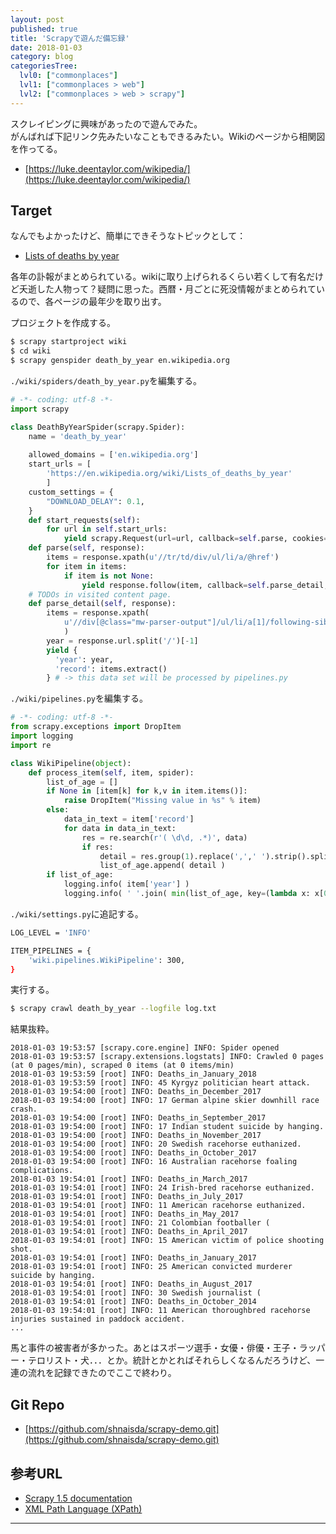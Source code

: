 ```yaml
---
layout: post
published: true
title: 'Scrapyで遊んだ備忘録'
date: 2018-01-03
category: blog
categoriesTree:
  lvl0: ["commonplaces"]
  lvl1: ["commonplaces > web"]
  lvl2: ["commonplaces > web > scrapy"]
---
```


スクレイピングに興味があったので遊んでみた。  
がんばれば下記リンク先みたいなこともできるみたい。Wikiのページから相関図を作ってる。

* [https://luke.deentaylor.com/wikipedia/](https://luke.deentaylor.com/wikipedia/)

## Target

なんでもよかったけど、簡単にできそうなトピックとして：

* [Lists of deaths by year][id1]

各年の訃報がまとめられている。wikiに取り上げられるくらい若くして有名だけど夭逝した人物って？疑問に思った。西暦・月ごとに死没情報がまとめられているので、各ページの最年少を取り出す。

プロジェクトを作成する。
~~~ sh
$ scrapy startproject wiki
$ cd wiki
$ scrapy genspider death_by_year en.wikipedia.org
~~~

`./wiki/spiders/death_by_year.py`を編集する。

~~~ python
# -*- coding: utf-8 -*-
import scrapy

class DeathByYearSpider(scrapy.Spider):
    name = 'death_by_year'
    
    allowed_domains = ['en.wikipedia.org']
    start_urls = [
        'https://en.wikipedia.org/wiki/Lists_of_deaths_by_year'
        ]
    custom_settings = {
        "DOWNLOAD_DELAY": 0.1,
    }
    def start_requests(self):
        for url in self.start_urls:
            yield scrapy.Request(url=url, callback=self.parse, cookies={})
    def parse(self, response):
        items = response.xpath(u'//tr/td/div/ul/li/a/@href')
        for item in items:
            if item is not None:
                yield response.follow(item, callback=self.parse_detail, cookies={})
    # TODOs in visited content page.
    def parse_detail(self, response):
        items = response.xpath(
            u'//div[@class="mw-parser-output"]/ul/li/a[1]/following-sibling::text()[1][normalize-space(.)]'
            )
        year = response.url.split('/')[-1]
        yield {
          'year': year,
          'record': items.extract()
        } # -> this data set will be processed by pipelines.py
~~~

`./wiki/pipelines.py`を編集する。

~~~ python
# -*- coding: utf-8 -*-
from scrapy.exceptions import DropItem
import logging
import re

class WikiPipeline(object):
    def process_item(self, item, spider):
        list_of_age = []
        if None in [item[k] for k,v in item.items()]:
            raise DropItem("Missing value in %s" % item)
        else:
            data_in_text = item['record']
            for data in data_in_text:
                res = re.search(r'( \d\d, .*)', data)
                if res:
                    detail = res.group(1).replace(',',' ').strip().split()
                    list_of_age.append( detail )
        if list_of_age:
            logging.info( item['year'] )
            logging.info( ' '.join( min(list_of_age, key=(lambda x: x[0])) ) )
~~~

`./wiki/settings.py`に追記する。

~~~ sh
LOG_LEVEL = 'INFO'

ITEM_PIPELINES = {
    'wiki.pipelines.WikiPipeline': 300,
}
~~~

実行する。

~~~ sh
$ scrapy crawl death_by_year --logfile log.txt
~~~

結果抜粋。
~~~
2018-01-03 19:53:57 [scrapy.core.engine] INFO: Spider opened
2018-01-03 19:53:57 [scrapy.extensions.logstats] INFO: Crawled 0 pages (at 0 pages/min), scraped 0 items (at 0 items/min)
2018-01-03 19:53:59 [root] INFO: Deaths_in_January_2018
2018-01-03 19:53:59 [root] INFO: 45 Kyrgyz politician heart attack.
2018-01-03 19:54:00 [root] INFO: Deaths_in_December_2017
2018-01-03 19:54:00 [root] INFO: 17 German alpine skier downhill race crash.
2018-01-03 19:54:00 [root] INFO: Deaths_in_September_2017
2018-01-03 19:54:00 [root] INFO: 17 Indian student suicide by hanging.
2018-01-03 19:54:00 [root] INFO: Deaths_in_November_2017
2018-01-03 19:54:00 [root] INFO: 20 Swedish racehorse euthanized.
2018-01-03 19:54:00 [root] INFO: Deaths_in_October_2017
2018-01-03 19:54:00 [root] INFO: 16 Australian racehorse foaling complications.
2018-01-03 19:54:01 [root] INFO: Deaths_in_March_2017
2018-01-03 19:54:01 [root] INFO: 24 Irish-bred racehorse euthanized.
2018-01-03 19:54:01 [root] INFO: Deaths_in_July_2017
2018-01-03 19:54:01 [root] INFO: 11 American racehorse euthanized.
2018-01-03 19:54:01 [root] INFO: Deaths_in_May_2017
2018-01-03 19:54:01 [root] INFO: 21 Colombian footballer (
2018-01-03 19:54:01 [root] INFO: Deaths_in_April_2017
2018-01-03 19:54:01 [root] INFO: 15 American victim of police shooting shot.
2018-01-03 19:54:01 [root] INFO: Deaths_in_January_2017
2018-01-03 19:54:01 [root] INFO: 25 American convicted murderer suicide by hanging.
2018-01-03 19:54:01 [root] INFO: Deaths_in_August_2017
2018-01-03 19:54:01 [root] INFO: 30 Swedish journalist (
2018-01-03 19:54:01 [root] INFO: Deaths_in_October_2014
2018-01-03 19:54:01 [root] INFO: 11 American thoroughbred racehorse injuries sustained in paddock accident.
...
~~~

馬と事件の被害者が多かった。あとはスポーツ選手・女優・俳優・王子・ラッパー・テロリスト・犬．．．とか。統計とかとればそれらしくなるんだろうけど、一連の流れを記録できたのでここで終わり。

## Git Repo

* [https://github.com/shnaisda/scrapy-demo.git](https://github.com/shnaisda/scrapy-demo.git)

## 参考URL

* [Scrapy 1.5 documentation](https://doc.scrapy.org/en/latest/)
* [XML Path Language (XPath)](https://www.w3.org/TR/xpath/)

--- 
[id1]:https://en.wikipedia.org/wiki/Lists_of_deaths_by_year
